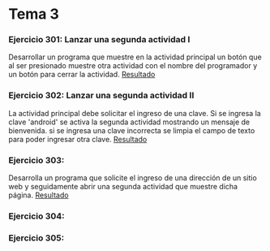 Tema 3 
======

### Ejercicio 301: Lanzar una segunda actividad I
Desarrollar un programa que muestre en la actividad principal un botón que al ser presionado muestre otra actividad con el nombre del
programador y un botón para cerrar la actividad.
[Resultado](https://github.com/franlu/curso_android_uned/blob/master/tema03/img/resultado301.png)

### Ejercicio 302: Lanzar una segunda actividad II
La actividad principal debe solicitar el ingreso de una clave. Si se ingresa la clave 'android' se 
activa la segunda actividad mostrando un mensaje de bienvenida. si se ingresa una clave incorrecta 
se limpia el campo de texto para poder ingresar otra clave.
[Resultado](https://github.com/franlu/curso_android_uned/blob/master/tema03/img/resultado302.png)

### Ejercicio 303:
Desarrolla un programa que solicite el ingreso de una dirección de un sitio web y seguidamente abrir 
una segunda actividad que muestre dicha página.
[Resultado](https://github.com/franlu/curso_android_uned/blob/master/tema03/img/resultado303.png)

### Ejercicio 304:

### Ejercicio 305:
